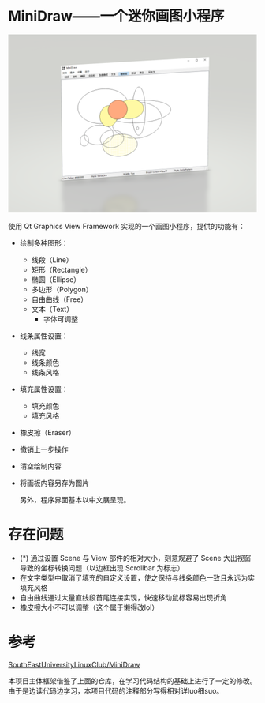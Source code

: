 # MiniDraw——一个迷你画图小程序

![](./interface.png)


使用 Qt Graphics View Framework 实现的一个画图小程序，提供的功能有：

- 绘制多种图形：

  - 线段（Line）
  - 矩形（Rectangle）
  - 椭圆（Ellipse）
  - 多边形（Polygon）
  - 自由曲线（Free）
  - 文本（Text）
    - 字体可调整

- 线条属性设置：

  - 线宽
  - 线条颜色
  - 线条风格

- 填充属性设置：

  - 填充颜色
  - 填充风格

- 橡皮擦（Eraser）

- 撤销上一步操作

- 清空绘制内容

- 将画板内容另存为图片

  另外，程序界面基本以中文展呈现。

# 存在问题

- (*) 通过设置 Scene 与 View 部件的相对大小，刻意规避了 Scene 大出视窗导致的坐标转换问题（以边框出现 Scrollbar 为标志）
- 在文字类型中取消了填充的自定义设置，使之保持与线条颜色一致且永远为实填充风格
- 自由曲线通过大量直线段首尾连接实现，快速移动鼠标容易出现折角
- 橡皮擦大小不可以调整（这个属于懒得改lol）

# 参考

[SouthEastUniversityLinuxClub/MiniDraw](https://github.com/SouthEastUniversityLinuxClub/MiniDraw)

本项目主体框架借鉴了上面的仓库，在学习代码结构的基础上进行了一定的修改。由于是边读代码边学习，本项目代码的注释部分写得相对详luo细suo。